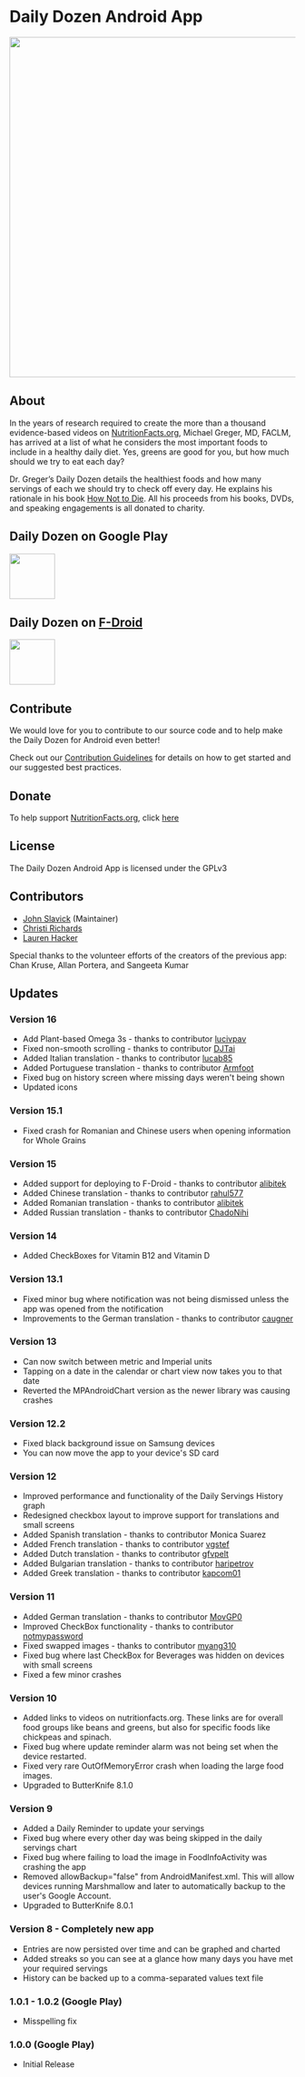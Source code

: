 Daily Dozen Android App
========================

<p align="center"><img src="http://nutritionfactsorg.s3.amazonaws.com/wp-content/uploads/2016/03/21232747/github.jpg" style="width: 600px"></p>

About
-----------

In the years of research required to create the more than a thousand evidence-based videos on [NutritionFacts.org][nutritionfacts.org], Michael Greger, MD, FACLM, has arrived at a list of what he considers the most important foods to include in a healthy daily diet. Yes, greens are good for you, but how much should we try to eat each day?

Dr. Greger’s Daily Dozen details the healthiest foods and how many servings of each we should try to check off every day. He explains his rationale in his book [How Not to Die][book]. All his proceeds from his books, DVDs, and speaking engagements is all donated to charity.


Daily Dozen on Google Play
------------------

<a href="https://play.google.com/store/apps/details?id=org.nutritionfacts.dailydozen" alt="Get it on Google Play" target="_blank"><img src="https://play.google.com/intl/en_us/badges/images/generic/en_badge_web_generic.png" height="80"></a>

Daily Dozen on [F-Droid](https://f-droid.org/)
------------------

<a href="https://f-droid.org/packages/org.nutritionfacts.dailydozen/" alt="Get it on F-Droid" target="_blank"><img src="https://f-droid.org/badge/get-it-on.png" height="80"></a>

Contribute
------------

We would love for you to contribute to our source code and to help make the Daily Dozen for Android even better!

Check out our [Contribution Guidelines][contribute] for details on how to get started and our suggested best practices.

Donate
------

To help support [NutritionFacts.org][nutritionfacts.org], click [here][donate]

License
-------

The Daily Dozen Android App is licensed under the GPLv3

Contributors
------------

* [John Slavick][slavick] (Maintainer)
* [Christi Richards][christirichards]
* [Lauren Hacker][laurenhacker]

Special thanks to the volunteer efforts of the creators of the previous app: Chan Kruse, Allan Portera, and Sangeeta Kumar

Updates
-------

### Version 16
- Add Plant-based Omega 3s - thanks to contributor [lucivpav](https://github.com/lucivpav)
- Fixed non-smooth scrolling - thanks to contributor [DJTai](https://github.com/DJTai)
- Added Italian translation - thanks to contributor [lucab85](https://github.com/lucab85)
- Added Portuguese translation - thanks to contributor [Armfoot](https://github.com/Armfoot)
- Fixed bug on history screen where missing days weren't being shown
- Updated icons

### Version 15.1
- Fixed crash for Romanian and Chinese users when opening information for Whole Grains

### Version 15
- Added support for deploying to F-Droid - thanks to contributor [alibitek](https://github.com/alibitek)
- Added Chinese translation - thanks to contributor [rahul577](https://github.com/rahul577)
- Added Romanian translation - thanks to contributor [alibitek](https://github.com/alibitek)
- Added Russian translation - thanks to contributor [ChadoNihi](https://github.com/ChadoNihi)

### Version 14
- Added CheckBoxes for Vitamin B12 and Vitamin D

### Version 13.1
- Fixed minor bug where notification was not being dismissed unless the app was opened from the notification
- Improvements to the German translation - thanks to contributor [caugner](https://github.com/caugner)

### Version 13
- Can now switch between metric and Imperial units
- Tapping on a date in the calendar or chart view now takes you to that date
- Reverted the MPAndroidChart version as the newer library was causing crashes

### Version 12.2
- Fixed black background issue on Samsung devices
- You can now move the app to your device's SD card

### Version 12
- Improved performance and functionality of the Daily Servings History graph
- Redesigned checkbox layout to improve support for translations and small screens
- Added Spanish translation - thanks to contributor Monica Suarez
- Added French translation - thanks to contributor [vgstef](https://github.com/vgstef)
- Added Dutch translation - thanks to contributor [gfvpelt](https://github.com/gfvpelt)
- Added Bulgarian translation - thanks to contributor [haripetrov](https://github.com/haripetrov)
- Added Greek translation - thanks to contributor [kapcom01](https://github.com/kapcom01)

### Version 11
- Added German translation - thanks to contributor [MovGP0](https://github.com/MovGP0)
- Improved CheckBox functionality - thanks to contributor [notmypassword](https://github.com/notmypassword)
- Fixed swapped images - thanks to contributor [myang310](https://github.com/myang310)
- Fixed bug where last CheckBox for Beverages was hidden on devices with small screens
- Fixed a few minor crashes

### Version 10
- Added links to videos on nutritionfacts.org. These links are for overall food groups like beans and greens, but also for specific foods like chickpeas and spinach.
- Fixed bug where update reminder alarm was not being set when the device restarted.
- Fixed very rare OutOfMemoryError crash when loading the large food images.
- Upgraded to ButterKnife 8.1.0

### Version 9
- Added a Daily Reminder to update your servings
- Fixed bug where every other day was being skipped in the daily servings chart
- Fixed bug where failing to load the image in FoodInfoActivity was crashing the app
- Removed allowBackup="false" from AndroidManifest.xml. This will allow devices running Marshmallow and later to automatically backup to the user's Google Account.
- Upgraded to ButterKnife 8.0.1

### Version 8 - Completely new app
- Entries are now persisted over time and can be graphed and charted
- Added streaks so you can see at a glance how many days you have met your required servings
- History can be backed up to a comma-separated values text file

### 1.0.1 - 1.0.2 (Google Play)
- Misspelling fix

### 1.0.0 (Google Play)
- Initial Release

[nutritionfacts.org]: http://nutritionfacts.org "NutritionFacts.org - The Latest in Nutrition Research"
[contribute]: https://github.com/nutritionfactsorg/daily-dozen-android/blob/master/CONTRIBUTING.md "Contribute to the Daily Dozen Android App"
[donate]: https://nutritionfacts.org/donate "Donate to NutritionFacts.org"
[book]: http://nutritionfacts.org/book "How Not to Die"
[slavick]: http://github.com/slavick "John Slavick on GitHub"
[christirichards]: http://github.com/christirichards "Christi Richards on GitHub"
[laurenhacker]: http://github.com/lahacker "Lauren Hacker on GitHub"